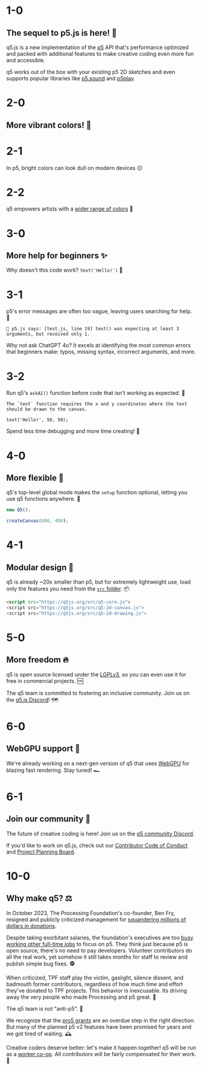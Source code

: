 # 1-0

## The sequel to p5.js is here! 🎉

q5.js is a new implementation of the [p5](https://p5js.org) API that's performance optimized and packed with additional features to make creative coding even more fun and accessible.

q5 works out of the box with your existing p5 2D sketches and even supports popular libraries like [p5.sound](https://p5js.org/reference/#/libraries/p5.sound) and [p5play](https://p5play.org).

# 2-0

## More vibrant colors! 🎨

# 2-1

In p5, bright colors can look dull on modern devices 😕

# 2-2

q5 empowers artists with a [wider range of colors](https://github.com/quinton-ashley/q5.js?tab=readme-ov-file#new-features-hdr-color-support) 🤩

# 3-0

## More help for beginners ✨

Why doesn't this code work? `text('Hello!')` 🤔

# 3-1

p5's error messages are often too vague, leaving users searching for help. 🙋

```
🌸 p5.js says: [test.js, line 19] text() was expecting at least 3 arguments, but received only 1.
```

Why not ask ChatGPT 4o? It excels at identifying the most common errors that beginners make: typos, missing syntax, incorrect arguments, and more.

# 3-2

Run q5's `askAI()` function before code that isn't working as expected. 🤖

```
The `text` function requires the x and y coordinates where the text should be drawn to the canvas.

text('Hello!', 50, 50);
```

Spend less time debugging and more time creating! 🐛

# 4-0

## More flexible 🤹

q5's top-level global mode makes the `setup` function optional, letting you use q5 functions anywhere. 👀

```js
new Q5();

createCanvas(400, 400);
```

# 4-1

## Modular design 🧩

q5 is already ~20x smaller than p5, but for extremely lightweight use, load only the features you need from the [`src` folder](https://github.com/quinton-ashley/q5.js/tree/main/src). 📦

```html
<script src="https://q5js.org/src/q5-core.js">
<script src="https://q5js.org/src/q5-2d-canvas.js">
<script src="https://q5js.org/src/q5-2d-drawing.js">
```

# 5-0

## More freedom 🔥

q5 is open source licensed under the [LGPLv3](../LICENSE.md), so you can even use it for free in commercial projects. 🆓

The q5 team is committed to fostering an inclusive community. Join us on the [q5.js Discord](https://discord.gg/QuxQYwGWuB)! 🗺️

# 6-0

## WebGPU support 🚀

We're already working on a next-gen version of q5 that uses [WebGPU](https://developer.mozilla.org/en-US/docs/Web/API/WebGPU_API) for blazing fast rendering. Stay tuned! 🏎️

# 6-1

## Join our community 🤝

The future of creative coding is here! Join us on the [q5 community Discord]().

If you'd like to work on q5.js, check out our [Contributor Code of Conduct](https://github.com/quinton-ashley/q5.js/?tab=readme-ov-file#contributor-code-of-conduct) and [Project Planning Board](https://github.com/users/quinton-ashley/projects/4/views/1).

# 10-0

## Why make q5? ⚖️

In October 2023, The Processing Foundation's co-founder, Ben Fry, resigned and publicly criticized management for [squandering millions of dollars in donations](https://x.com/ben_fry/status/1709400641456501020).

Despite taking exorbitant salaries, the foundation's executives are too [busy working other full-time jobs](https://www.linkedin.com/in/edsaber/) to focus on p5. They think just because p5 is open source, there's no need to pay developers. Volunteer contributors do all the real work, yet somehow it still takes months for staff to review and publish simple bug fixes. 🕵️

When criticized, TPF staff play the victim, gaslight, silence dissent, and badmouth former contributors, regardless of how much time and effort they've donated to TPF projects. This behavior is inexcusable. Its driving away the very people who made Processing and p5 great. 🚪

The q5 team is not "anti-p5". 🌸

We recognize that the [pro5 grants](https://processingfoundation.org/grants) are an overdue step in the right direction. But many of the planned p5 v2 features have been promised for years and we got tired of waiting. 🕰️

Creative coders deserve better: let's make it happen together! q5 will be run as a [worker co-op](https://en.wikipedia.org/wiki/Worker_cooperative). All contributors will be fairly compensated for their work. 🤝
